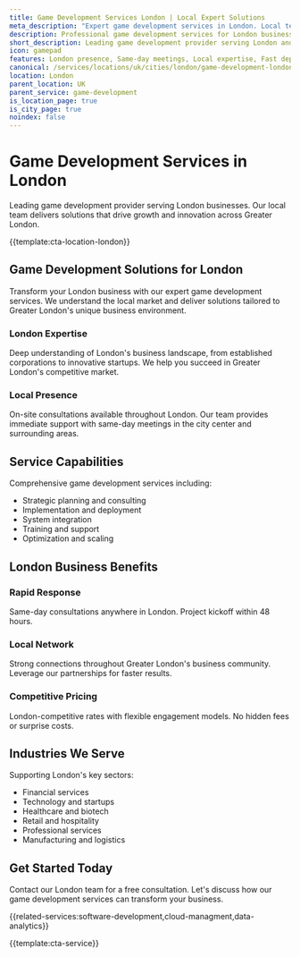 ```yaml
---
title: Game Development Services London | Local Expert Solutions
meta_description: "Expert game development services in London. Local team, same-day consultations, proven results. Transform your business today."
description: Professional game development services for London businesses
short_description: Leading game development provider serving London and Greater London.
icon: gamepad
features: London presence, Same-day meetings, Local expertise, Fast deployment, Competitive rates, Proven track record
canonical: /services/locations/uk/cities/london/game-development-london.html
location: London
parent_location: UK
parent_service: game-development
is_location_page: true
is_city_page: true
noindex: false
---
```


# Game Development Services in London

Leading game development provider serving London businesses. Our local team delivers solutions that drive growth and innovation across Greater London.

{{template:cta-location-london}}

## Game Development Solutions for London

Transform your London business with our expert game development services. We understand the local market and deliver solutions tailored to Greater London's unique business environment.

### London Expertise

Deep understanding of London's business landscape, from established corporations to innovative startups. We help you succeed in Greater London's competitive market.

### Local Presence

On-site consultations available throughout London. Our team provides immediate support with same-day meetings in the city center and surrounding areas.

## Service Capabilities

Comprehensive game development services including:
- Strategic planning and consulting
- Implementation and deployment
- System integration
- Training and support
- Optimization and scaling

## London Business Benefits

### Rapid Response
Same-day consultations anywhere in London. Project kickoff within 48 hours.

### Local Network
Strong connections throughout Greater London's business community. Leverage our partnerships for faster results.

### Competitive Pricing
London-competitive rates with flexible engagement models. No hidden fees or surprise costs.

## Industries We Serve

Supporting London's key sectors:
- Financial services
- Technology and startups
- Healthcare and biotech
- Retail and hospitality
- Professional services
- Manufacturing and logistics

## Get Started Today

Contact our London team for a free consultation. Let's discuss how our game development services can transform your business.

{{related-services:software-development,cloud-managment,data-analytics}}

{{template:cta-service}}

